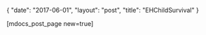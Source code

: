 {
   "date": "2017-06-01",
   "layout": "post",
   "title": "EHChildSurvival"
}

[mdocs_post_page new=true]